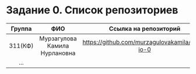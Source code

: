 # Задание 0. Список репозиториев


|Группа|ФИО|Ссылка на репозиторий|
|:---------:|:---------:|:---------:|
|311(КФ)|Мурзагулова Камила Нурлановна|https://github.com/murzagulovakamila/prac-io-0|
|...|||
